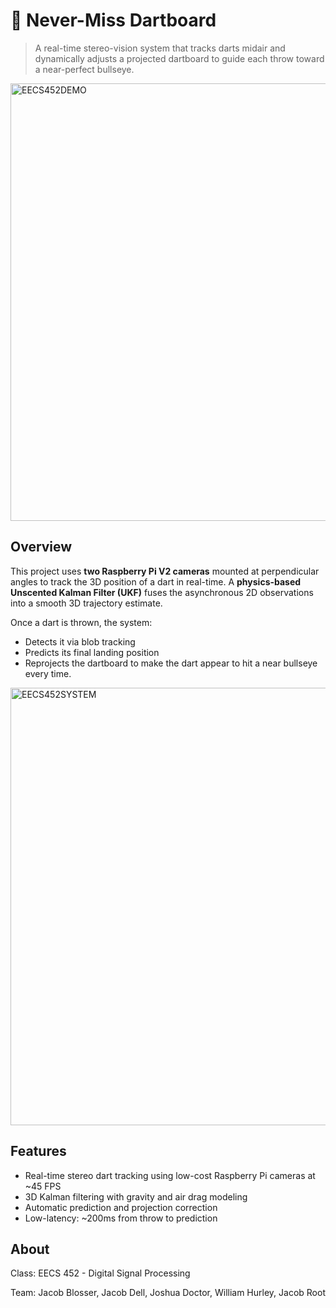# 🎯 Never-Miss Dartboard

> A real-time stereo-vision system that tracks darts midair and dynamically adjusts a projected dartboard to guide each throw toward a near-perfect bullseye.

<p align="left">
  <img src="https://github.com/user-attachments/assets/7d3483fb-6fac-4a6d-981d-b507faefb078" width="700" alt="EECS452DEMO" />
</p>

## Overview

This project uses **two Raspberry Pi V2 cameras** mounted at perpendicular angles to track the 3D position of a dart in real-time. A **physics-based Unscented Kalman Filter (UKF)** fuses the asynchronous 2D observations into a smooth 3D trajectory estimate. 

Once a dart is thrown, the system:
- Detects it via blob tracking
- Predicts its final landing position
- Reprojects the dartboard to make the dart appear to hit a near bullseye every time.
  
<img width="700" alt="EECS452SYSTEM" src="https://github.com/user-attachments/assets/0629a30c-1a2f-46b1-8130-23b66431c904" />

## Features

- Real-time stereo dart tracking using low-cost Raspberry Pi cameras at ~45 FPS
- 3D Kalman filtering with gravity and air drag modeling
- Automatic prediction and projection correction
- Low-latency: ~200ms from throw to prediction

## About

Class: EECS 452 - Digital Signal Processing

Team: Jacob Blosser, Jacob Dell, Joshua Doctor, William Hurley, Jacob Root


